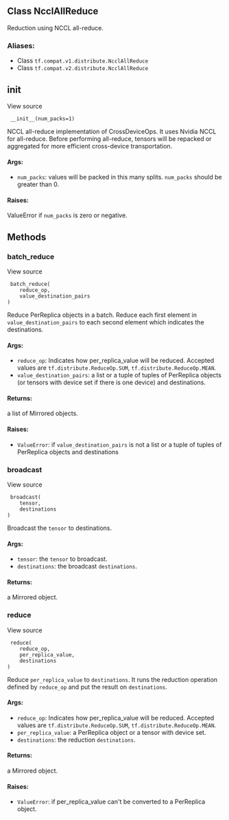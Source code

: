 ## Class NcclAllReduce
Reduction using NCCL all-reduce.
### Aliases:
- Class `tf.compat.v1.distribute.NcclAllReduce`
- Class `tf.compat.v2.distribute.NcclAllReduce`
## __init__
View source

```
 __init__(num_packs=1)
```
NCCL all-reduce implementation of CrossDeviceOps.
It uses Nvidia NCCL for all-reduce. Before performing all-reduce, tensors will be repacked or aggregated for more efficient cross-device transportation.
#### Args:
- `num_packs`: values will be packed in this many splits. `num_packs` should be greater than 0.
#### Raises:
ValueError if `num_packs` is zero or negative.
## Methods
### batch_reduce
View source

```
 batch_reduce(
    reduce_op,
    value_destination_pairs
)
```
Reduce PerReplica objects in a batch.
Reduce each first element in `value_destination_pairs` to each second element which indicates the destinations.
#### Args:
- `reduce_op`: Indicates how per_replica_value will be reduced. Accepted values are `tf.distribute.ReduceOp.SUM`, `tf.distribute.ReduceOp.MEAN`.
- `value_destination_pairs`: a list or a tuple of tuples of PerReplica objects (or tensors with device set if there is one device) and destinations.
#### Returns:
a list of Mirrored objects.
#### Raises:
- `ValueError`: if `value_destination_pairs` is not a list or a tuple of tuples of PerReplica objects and destinations
### broadcast
View source

```
 broadcast(
    tensor,
    destinations
)
```
Broadcast the `tensor` to destinations.
#### Args:
- `tensor`: the `tensor` to broadcast.
- `destinations`: the broadcast `destinations`.
#### Returns:
a Mirrored object.
### reduce
View source

```
 reduce(
    reduce_op,
    per_replica_value,
    destinations
)
```
Reduce `per_replica_value` to `destinations`.
It runs the reduction operation defined by `reduce_op` and put the result on `destinations`.
#### Args:
- `reduce_op`: Indicates how per_replica_value will be reduced. Accepted values are `tf.distribute.ReduceOp.SUM`, `tf.distribute.ReduceOp.MEAN`.
- `per_replica_value`: a PerReplica object or a tensor with device set.
- `destinations`: the reduction `destinations`.
#### Returns:
a Mirrored object.
#### Raises:
- `ValueError`: if per_replica_value can't be converted to a PerReplica object.
